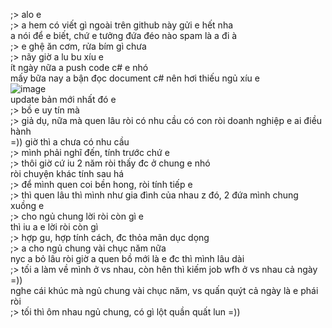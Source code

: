;> alo e<br>
;> a hem có viết gì ngoài trên github này gửi e hết nha<br>
a nói để e biết, chứ e tưởng đứa đéo nào spam là a đi à<br>
;> e ghệ ăn cơm, rửa bím gì chưa<br>
;> nãy giờ a lu bu xíu e<br>
ít ngày nữa a push code c# e nhó<br>
mấy bữa nay a bận đọc document c# nên hơi thiếu ngủ xíu e<br>
![image](https://github.com/user-attachments/assets/a4c8e9a0-1627-4d79-bdd1-e5126e1337b3)<br>
update bản mới nhất đó e<br>
;> bồ e uy tín mà<br>
;> giả dụ, nữa mà quen lâu ròi có nhu cầu có con ròi doanh nghiệp e ai điều hành<br>
=)) giờ thì a chưa có nhu cầu<br>
;> mình phải nghĩ đến, tính trước chứ e<br>
;> thôi giờ cứ iu 2 năm ròi thấy đc ở chung e nhó<br>
ròi chuyện khác tính sau há<br>
;> để mình quen coi bền hong, ròi tính tiếp e<br>
;> thì quen lâu thì mình như gia đình của nhau z đó, 2 đứa mình chung xuồng e<br>
;> cho ngủ chung lời ròi còn gì e<br>
thì iu a e lời ròi còn gì<br>
;> hợp gu, hợp tính cách, đc thỏa mãn dục dọng<br>
;> a cho ngủ chung vài chục năm nữa<br>
nyc a bỏ lâu ròi giờ a quen bồ mới là e đc thì mình lâu dài<br>
;> tối a làm về mình ở vs nhau, còn hên thì kiếm job wfh ở vs nhau cả ngày =))<br>
nghe cái khúc mà ngủ chung vài chục năm, vs quấn quýt cả ngày là e phái ròi<br>
;> tối thì ôm nhau ngủ chung, có gì lột quần quất lun =))
